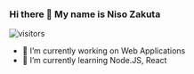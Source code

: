 ### Hi there 👋  My name is Niso Zakuta


![visitors](https://visitor-badge.laobi.icu/badge?page_id=nisozakuto)


- 🔭 I’m currently working on Web Applications
- 🌱 I’m currently learning Node.JS, React

<!--
**nisozakuto/nisozakuto** is a ✨ _special_ ✨ repository because its `README.md` (this file) appears on your GitHub profile.

Here are some ideas to get you started:

- 🔭 I’m currently working on ...
- 🌱 I’m currently learning ...
- 👯 I’m looking to collaborate on ...
- 🤔 I’m looking for help with ...
- 💬 Ask me about ...
- 📫 How to reach me: ...
- 😄 Pronouns: ...
- ⚡ Fun fact: ...
-->
